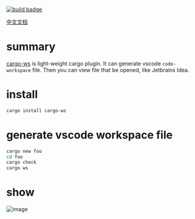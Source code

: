 [![build badge](https://github.com/lack-io/cargo-ws/actions/workflows/rust.yml/badge.svg?branch=main)](https://github.com/lack-io/cargo-ws/actions/workflows/rust.yml/badge.svg)

[中文文档](https://github.com/lack-io/cargo-ws/blob/main/README_CN.md)

# summary

[cargo-ws](https://github.com/lack-io/cargo-ws) is light-weight cargo plugin. It can generate vscode `code-workspace` file.  Then you can view file that be opened, like Jetbrains Idea.

# install

```bash
cargo install cargo-ws
```

# generate vscode workspace file

```bash
cargo new foo
cd foo
cargo check
cargo ws
```

# show

![image](https://raw.githubusercontent.com/lack-io/cargo-ws/main/images/image.png)

